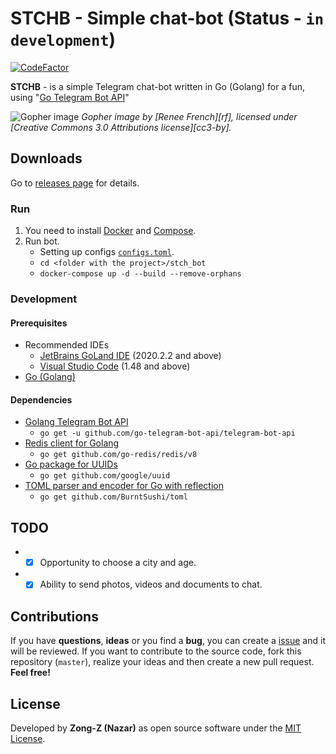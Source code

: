 # STCHB - Simple chat-bot (Status - `in development`)

[![CodeFactor](https://www.codefactor.io/repository/github/zong-z/stch_bot/badge)](https://www.codefactor.io/repository/github/zong-z/stch_bot)

**STCHB** - is a simple Telegram chat-bot written in Go (Golang) for a fun, using "[Go Telegram Bot API](https://github.com/go-telegram-bot-api/telegram-bot-api)"

![Gopher image](https://golang.org/doc/gopher/fiveyears.jpg)
*Gopher image by [Renee French][rf], licensed under [Creative Commons 3.0 Attributions license][cc3-by].*

## Downloads

Go to [releases page](https://github.com/Zong-Z/stch_bot/releases) for details.

### Run

   1) You need to install [Docker](https://docs.docker.com/get-docker) and [Compose](https://docs.docker.com/compose/install).
   2) Run bot.
        - Setting up configs [`configs.toml`](https://github.com/Zong-Z/stch_bot/blob/master/configs/configs.toml).
        - `cd <folder with the project>/stch_bot`
        - `docker-compose up -d --build --remove-orphans`

### Development

#### Prerequisites

- Recommended IDEs
    - [JetBrains GoLand IDE](https://www.jetbrains.com/go) (2020.2.2 and above)
    - [Visual Studio Code](https://code.visualstudio.com) (1.48 and above)
- [Go (Golang)](https://golang.org/dl)

#### Dependencies

- [Golang Telegram Bot API](https://github.com/go-telegram-bot-api/telegram-bot-api)
    - `go get -u github.com/go-telegram-bot-api/telegram-bot-api`
- [Redis client for Golang](https://github.com/go-redis/redis)
    - `go get github.com/go-redis/redis/v8`
- [Go package for UUIDs](https://github.com/google/uuid)
    - `go get github.com/google/uuid`
- [TOML parser and encoder for Go with reflection](https://github.com/BurntSushi/toml)
    - `go get github.com/BurntSushi/toml`
    
## TODO

- - [x] Opportunity to choose a city and age.
- - [x] Ability to send photos, videos and documents to chat.

## Contributions

If you have **questions**, **ideas** or you find a **bug**, you can create a [issue](https://github.com/Zong-Z/stch_bot/issues) and it will be reviewed. If you want to contribute to the source code, fork this repository (`master`), realize your ideas and then create a new pull request. **Feel free!**

## License

Developed by **Zong-Z (Nazar)** as open source software under the [MIT License](https://github.com/Zong-Z/stch_bot/blob/master/LICENSE).
